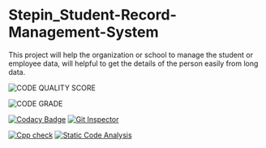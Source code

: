 # Stepin_Student-Record-Management-System
This project will help the organization or school to manage the student or employee data, will helpful to get the details of the person easily from long data.



![CODE QUALITY SCORE](https://www.code-inspector.com/project/27508/score/svg)

![CODE GRADE](https://www.code-inspector.com/project/27508/status/svg)

[![Codacy Badge](https://app.codacy.com/project/badge/Grade/6f4d8e7e10e84991952880a1dc1e6cf4)](https://www.codacy.com/gh/shubuunama/Stepin_Student-Record-Management-System/dashboard?utm_source=github.com&amp;utm_medium=referral&amp;utm_content=shubuunama/Stepin_Student-Record-Management-System&amp;utm_campaign=Badge_Grade)
[![Git Inspector](https://github.com/shubuunama/Stepin_Student-Record-Management-System/actions/workflows/Git_Inspector.yml/badge.svg)](https://github.com/shubuunama/Stepin_Student-Record-Management-System/actions/workflows/Git_Inspector.yml)

[![Cpp check](https://github.com/shubuunama/Stepin_Student-Record-Management-System/actions/workflows/cppcheck.yml/badge.svg)](https://github.com/shubuunama/Stepin_Student-Record-Management-System/actions/workflows/cppcheck.yml)
[![Static Code Analysis](https://github.com/shubuunama/Stepin_Student-Record-Management-System/actions/workflows/static.yml/badge.svg)](https://github.com/shubuunama/Stepin_Student-Record-Management-System/actions/workflows/static.yml)
